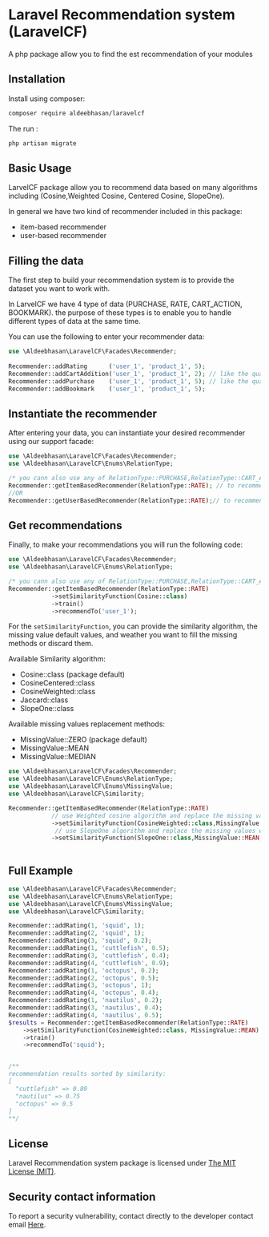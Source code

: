 Laravel Recommendation system (LaravelCF)
=====
A php package allow you to find the est recommendation of your modules

Installation
------------

Install using composer:

```bash
composer require aldeebhasan/laravelcf
```

The run :
```bash
php artisan migrate
```

Basic Usage
-----------
LarvelCF package allow you to recommend data based on many algorithms including (Cosine,Weighted Cosine, Centered Cosine, SlopeOne).

In general we have two kind of recommender included in this package:

- item-based recommender
- user-based recommender

## Filling the data
The first step to build your recommendation system is to provide the dataset you want to work with.

In LarvelCF we have 4 type of data (PURCHASE, RATE, CART_ACTION, BOOKMARK). the purpose of these types is to enable you to handle different types of
data at the same time.

You can use the following to enter your recommender data:

```php
use \Aldeebhasan\LaravelCF\Facades\Recommender;
  
Recommender::addRating      ('user_1', 'product_1', 5);
Recommender::addCartAddition('user_1', 'product_1', 2); // like the quantity
Recommender::addPurchase    ('user_1', 'product_1', 5); // like the quantity
Recommender::addBookmark    ('user_1', 'product_1', 5);
```
## Instantiate the recommender
After entering your data, you can instantiate your desired recommender using our support facade:

```php
use \Aldeebhasan\LaravelCF\Facades\Recommender;
use \Aldeebhasan\LaravelCF\Enums\RelationType;

/* you cann also use any of RelationType::PURCHASE,RelationType::CART_ACTION,RelationType::BOOKMARK*/
Recommender::getItemBasedRecommender(RelationType::RATE); // to recommend similar products
//OR
Recommender::getUserBasedRecommender(RelationType::RATE);// to recommend similar users
```
## Get recommendations

Finally, to make your recommendations you will run the following code:

```php
use \Aldeebhasan\LaravelCF\Facades\Recommender;
use \Aldeebhasan\LaravelCF\Enums\RelationType;

/* you cann also use any of RelationType::PURCHASE,RelationType::CART_ACTION,RelationType::BOOKMARK*/
Recommender::getItemBasedRecommender(RelationType::RATE)
            ->setSimilarityFunction(Cosine::class)
            ->train()
            ->recommendTo('user_1');
```

For the `setSimilarityFunction`, you can provide the similarity algorithm, the missing value default values, and weather you want to fill the missing
methods or discard them.

Available Similarity algorithm:

- Cosine::class (package default)
- CosineCentered::class
- CosineWeighted::class
- Jaccard::class
- SlopeOne::class

Available missing values replacement methods:

- MissingValue::ZERO (package default)
- MissingValue::MEAN
- MissingValue::MEDIAN

```php
use \Aldeebhasan\LaravelCF\Facades\Recommender;
use \Aldeebhasan\LaravelCF\Enums\RelationType;
use \Aldeebhasan\LaravelCF\Enums\MissingValue;
use \Aldeebhasan\LaravelCF\Similarity;

Recommender::getItemBasedRecommender(RelationType::RATE)
            // use Weighted cosine algorithm and replace the missing values with zero 
            ->setSimilarityFunction(CosineWeighted::class,MissingValue::ZERO,true)
             // use SlopeOne algorithm and replace the missing values with the mean 
            ->setSimilarityFunction(SlopeOne::class,MissingValue::MEAN,true)
            
```
## Full Example
```php
use \Aldeebhasan\LaravelCF\Facades\Recommender;
use \Aldeebhasan\LaravelCF\Enums\RelationType;
use \Aldeebhasan\LaravelCF\Enums\MissingValue;
use \Aldeebhasan\LaravelCF\Similarity;

Recommender::addRating(1, 'squid', 1);
Recommender::addRating(2, 'squid', 1);
Recommender::addRating(3, 'squid', 0.2);
Recommender::addRating(1, 'cuttlefish', 0.5);
Recommender::addRating(3, 'cuttlefish', 0.4);
Recommender::addRating(4, 'cuttlefish', 0.9);
Recommender::addRating(1, 'octopus', 0.2);
Recommender::addRating(2, 'octopus', 0.5);
Recommender::addRating(3, 'octopus', 1);
Recommender::addRating(4, 'octopus', 0.4);
Recommender::addRating(1, 'nautilus', 0.2);
Recommender::addRating(3, 'nautilus', 0.4);
Recommender::addRating(4, 'nautilus', 0.5);
$results = Recommender::getItemBasedRecommender(RelationType::RATE)
    ->setSimilarityFunction(CosineWeighted::class, MissingValue::MEAN)
    ->train()
    ->recommendTo('squid');


/**
recommendation results sorted by similarity: 
[ 
  "cuttlefish" => 0.89
  "nautilus" => 0.75
  "octopus" => 0.5
]
**/
```


## License

Laravel Recommendation system package is licensed under [The MIT License (MIT)](LICENSE).

## Security contact information

To report a security vulnerability, contact directly to the developer contact email [Here](mailto:aldeeb.91@gmail.com).
